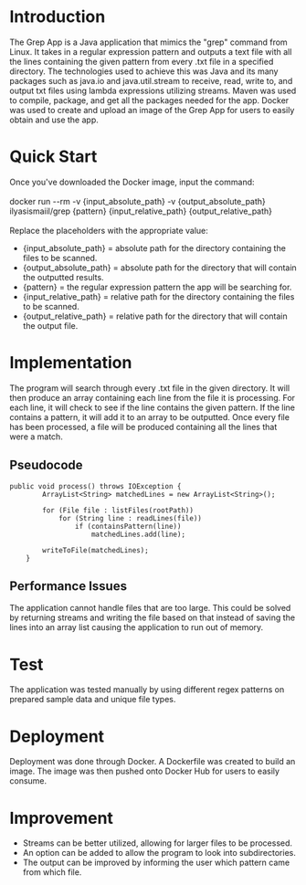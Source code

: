 # Introduction
The Grep App is a Java application that mimics the "grep" command from Linux. It takes in a regular expression pattern and outputs a text file with all the lines containing the given pattern from every .txt file in a specified directory. The technologies used to achieve this was Java and its many packages such as java.io and java.util.stream to receive, read, write to, and output txt files using lambda expressions utilizing streams. Maven was used to compile, package, and get all the packages needed for the app. Docker was used to create and upload an image of the Grep App for users to easily obtain and use the app.

# Quick Start

Once you've downloaded the Docker image, input the command: <br /> <br /> docker run --rm -v {input_absolute_path} -v {output_absolute_path}  ilyasismaiil/grep {pattern} {input_relative_path} {output_relative_path} <br />  <br />Replace the placeholders with the appropriate value:
- {input_absolute_path} = absolute path for the directory containing the files to be scanned. 
- {output_absolute_path} = absolute path for the directory that will contain the outputted results.
- {pattern} = the regular expression pattern the app will be searching for. 
- {input_relative_path} = relative path for the directory containing the files to be scanned.
- {output_relative_path} = relative path for the directory that will contain the output file.

# Implementation
The program will search through every .txt file in the given directory. It will then produce an array containing each line from the file it is processing. For each line, it will check to see if the line contains the given pattern. If the line contains a pattern, it will add it to an array to be outputted. Once every file has been processed, a file will be produced containing all the lines that were a match.
## Pseudocode
```
public void process() throws IOException {
        ArrayList<String> matchedLines = new ArrayList<String>();

        for (File file : listFiles(rootPath))
            for (String line : readLines(file))
                if (containsPattern(line))
                    matchedLines.add(line);

        writeToFile(matchedLines);
    }
```

## Performance Issues
The application cannot handle files that are too large. This could be solved by returning streams and writing the file based on that instead of saving the lines into an array list causing the application to run out of memory.

# Test
The application was tested manually by using different regex patterns on prepared sample data and unique file types.  

# Deployment
Deployment was done through Docker. A Dockerfile was created to build an image. The image was then pushed onto Docker Hub for users to easily consume.

# Improvement
- Streams can be better utilized, allowing for larger files to be processed. <br />
- An option can be added to allow the program to look into subdirectories.
- The output can be improved by informing the user which pattern came from which file.